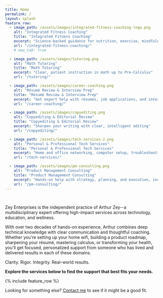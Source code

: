 ```yaml
---
title: Home
permalink: /
layout: splash
feature_row:
  - image_path: /assets/images/integrated-fitness-coaching-logo.png
    alt: "Integrated Fitness Coaching"
    title: "Integrated Fitness Coaching"
    excerpt: "Science-backed guidance for nutrition, exercise, mindfulness, and relationships"
    url: "/integrated-fitness-coaching/"
    # new_tab: true

  - image_path: /assets/images/tutoring.png
    alt: "Math Tutoring"
    title: "Math Tutoring"
    excerpt: "Clear, patient instruction in math up to Pre-Calculus"
    url: "/tutoring/"

  - image_path: /assets/images/career-coaching.png
    alt: "Résumé Review & Interview Prep"
    title: "Résumé Review & Interview Prep"
    excerpt: "Get expert help with résumés, job applications, and interviews"
    url: "/career-coaching/"

  - image_path: /assets/images/copyediting.png
    alt: "Copyediting & Editorial Review"
    title: "Copyediting & Editorial Review"
    excerpt: "Sharpen your writing with clear, intelligent editing"
    url: "/copyediting/"

  - image_path: /assets/images/tech-services-2.png
    alt: "Personal & Professional Tech Services"
    title: "Personal & Professional Tech Services"
    excerpt: "Home and office networking, computer setup, troubleshooting, and more"
    url: "/tech-services/"

  - image_path: /assets/images/pm-consulting.png
    alt: "Product Management Consulting"
    title: "Product Management Consulting"
    excerpt: "Hands-on help with strategy, planning, and execution, including UX design"
    url: "/pm-consulting/"
---
```


<br />

Zey Enterprises is the independent practice of Arthur Zey--a multidisciplinary expert offering high-impact services across technology, education, and wellness.

With over two decades of hands-on experience, Arthur combines deep technical knowledge with clear communication and thoughtful coaching. Whether you're setting up your home wifi, building a product roadmap, sharpening your résumé, mastering calculus, or transforming your health, you'll get focused, personalized support from someone who has lived and delivered results in each of these domains.

Clarity. Rigor. Integrity. Real-world results.

**Explore the services below to find the support that best fits your needs.**

{% include feature_row %}

Looking for something else? [Contact me](/contact/) to see if it might be a good fit.